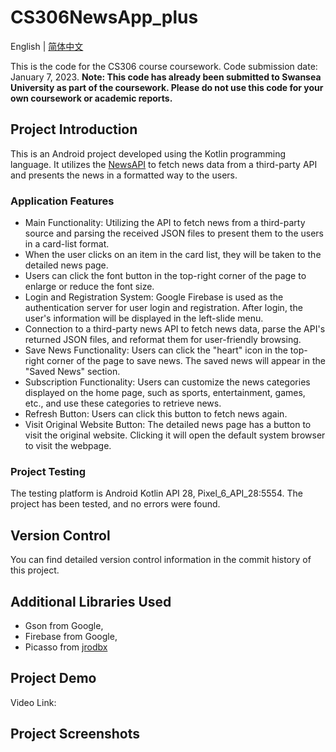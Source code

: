 # CS306NewsApp_plus

English | [简体中文](https://github.com/HtmlIsTheBestProgrammingLanaguage/CS306NewsApp/blob/main/README_ZH.md)

This is the code for the CS306 course coursework.
Code submission date: January 7, 2023.
**Note: This code has already been submitted to Swansea University as part of the coursework. Please do not use this code for your own coursework or academic reports.**

## Project Introduction

This is an Android project developed using the Kotlin programming language.
It utilizes the [NewsAPI](https://newsapi.org) to fetch news data from a third-party API and presents the news in a formatted way to the users.

### Application Features

- Main Functionality: Utilizing the API to fetch news from a third-party source and parsing the received JSON files to present them to the users in a card-list format.
- When the user clicks on an item in the card list, they will be taken to the detailed news page.
- Users can click the font button in the top-right corner of the page to enlarge or reduce the font size.
- Login and Registration System: Google Firebase is used as the authentication server for user login and registration. After login, the user's information will be displayed in the left-slide menu.
- Connection to a third-party news API to fetch news data, parse the API's returned JSON files, and reformat them for user-friendly browsing.
- Save News Functionality: Users can click the "heart" icon in the top-right corner of the page to save news. The saved news will appear in the "Saved News" section.
- Subscription Functionality: Users can customize the news categories displayed on the home page, such as sports, entertainment, games, etc., and use these categories to retrieve news.
- Refresh Button: Users can click this button to fetch news again.
- Visit Original Website Button: The detailed news page has a button to visit the original website. Clicking it will open the default system browser to visit the webpage.

### Project Testing

The testing platform is Android Kotlin API 28, Pixel_6_API_28:5554. The project has been tested, and no errors were found.

## Version Control

You can find detailed version control information in the commit history of this project.

## Additional Libraries Used

- Gson from Google,
- Firebase from Google,
- Picasso from [jrodbx](https://github.com/square/picasso)

## Project Demo

Video Link:

## Project Screenshots
